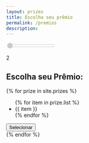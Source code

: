 ```yaml
---
layout: prizes
title: Escolha seu prêmio
permalink: /premios
description:
---
```


<section class="w-full">
  <div class="slidecontainer lg:w-1/3 mx-auto mb-4">
    <input type="range" value="1" min="1" max="3" step="1" disabled class="slider" list="tickmarks">
    <div id="tickmarks">
      <p></p>
      <p class="selected">2</p>
      <p></p>
    </div>
  </div>
  <h1 class="flex justify-center text-xl text-yellow-300 mb-6">
    Escolha seu Prêmio:
  </h1>
  <div class="flex flex-wrap justify-center gap-4 px-18">
    {% for prize in site.prizes %}
      <div class="w-56 h-76 border-yellow-300 bg-contain bg-no-repeat bg-black border rounded-md pt-32 px-4 flex flex-col justify-between" style="background-image: url('{{prize.image}}');"> 
        <ul class="list-disc list-inside mt-14">
          {% for item in prize.list %}
            <li class="tiny-text text-white">
              {{ item }}
            </li>
          {% endfor %}
        </ul>
        <a href="/sign-up">
          <button class="bg-yellow-300 border border-transparent hover:bg-dark-red hover:text-white w-full text-black rounded-lg my-2 py-1">Selecionar
          </button>
        </a>
      </div>
    {% endfor %}
  </div>
</section>
